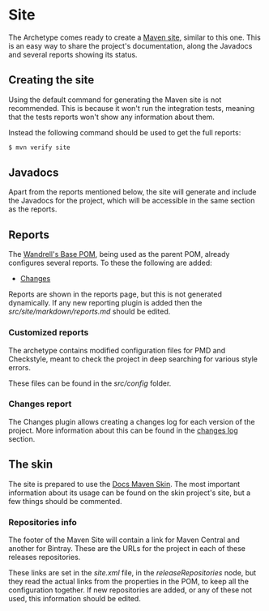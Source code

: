 # Site

The Archetype comes ready to create a [Maven site][maven-site], similar to this one. This is an easy way to share the project's documentation, along the Javadocs and several reports showing its status.

## Creating the site

Using the default command for generating the Maven site is not recommended. This is because it won't run the integration tests, meaning that the tests reports won't show any information about them.

Instead the following command should be used to get the full reports:

```sh
$ mvn verify site
```

## Javadocs

Apart from the reports mentioned below, the site will generate and include the Javadocs for the project, which will be accessible in the same section as the reports.

## Reports

The [Wandrell's Base POM][base-pom], being used as the parent POM, already configures several reports. To these the following are added:

- [Changes](https://maven.apache.org/plugins/maven-changes-plugin/)

Reports are shown in the reports page, but this is not generated dynamically. If any new reporting plugin is added then the *src/site/markdown/reports.md* should be edited.

### Customized reports

The archetype contains modified configuration files for PMD and Checkstyle, meant to check the project in deep searching for various style errors.

These files can be found in the *src/config* folder.

### Changes report

The Changes plugin allows creating a changes log for each version of the project. More information about this can be found in the [changes log][changes] section.

## The skin

The site is prepared to use the [Docs Maven Skin][docs-maven-skin]. The most important information about its usage can be found on the skin project's site, but a few things should be commented.

### Repositories info

The footer of the Maven Site will contain a link for Maven Central and another for Bintray. These are the URLs for the project in each of these releases repositories.

These links are set in the *site.xml* file, in the *releaseRepositories* node, but they read the actual links from the properties in the POM, to keep all the configuration together. If new repositories are added, or any of these not used, this information should be edited.

[changes]: ./changes.html
[maven-site]: http://maven.apache.org/guides/mini/guide-site.html

[base-pom]: https://github.com/Bernardo-MG/base-pom

[docs-maven-skin]: https://github.com/Bernardo-MG/docs-maven-skin
